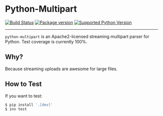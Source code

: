 # Python-Multipart

[![Build Status](https://github.com/Kludex/python-multipart/workflows/CI/badge.svg)](https://github.com/Kludex/python-multipart/actions)
[![Package version](https://badge.fury.io/py/python-multipart.svg)](https://pypi.python.org/pypi/python-multipart)
[![Supported Python Version](https://img.shields.io/pypi/pyversions/python-multipart.svg?color=%2334D058)](https://pypi.org/project/python-multipart)

---

`python-multipart` is an Apache2-licensed streaming multipart parser for Python.
Test coverage is currently 100%.

## Why?

Because streaming uploads are awesome for large files.

## How to Test

If you want to test:

```bash
$ pip install '.[dev]'
$ inv test
```
